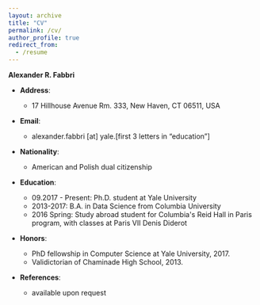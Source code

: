 ```yaml
---
layout: archive
title: "CV"
permalink: /cv/
author_profile: true
redirect_from:
  - /resume
---
```



**Alexander R. Fabbri**

* **Address**: 
	- 17 Hillhouse Avenue Rm. 333, New Haven, CT 06511, USA

* **Email**: 
	- alexander.fabbri [at] yale.[first 3 letters in “education”]

* **Nationality**: 
	- American and Polish dual citizenship

* **Education**:
	- 09.2017 - Present: Ph.D. student at Yale University
	- 2013-2017: B.A. in Data Science from Columbia University
	- 2016 Spring: Study abroad student for Columbia's Reid Hall in Paris program, with classes at Paris VII Denis Diderot 

* **Honors**: 
	- PhD fellowship in Computer Science at Yale University, 2017.
	- Validictorian of Chaminade High School, 2013.

* **References**: 
	- available upon request
